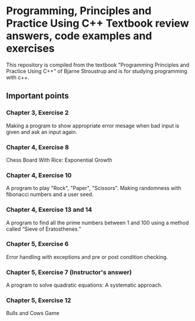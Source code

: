 # Programming, Principles and Practice Using C++ Textbook review answers, code examples and exercises

This repository is compiled from the textbook "Programming Principles and Practice Using C++" of Bjarne Stroustrup and is for studying programming with c++.


## Important points

### Chapter 3, Exercise 2

Making a program to show appropriate error mesage when bad input is given and ask an input again.

### Chapter 4, Exercise 8

Chess Board With Rice: Exponential Growth

### Chapter 4, Exercise 10

A program to play "Rock", "Paper", "Scissors". Making randomness with fibonacci numbers and a user seed.

### Chapter 4, Exercise 13 and 14

A program to find all the prime numbers between 1 and 100 using a method called “Sieve of Eratosthenes.”

### Chapter 5, Exercise 6

Error handling with exceptions and pre or post condition checking.

### Chapter 5, Exercise 7 (Instructor's answer)

A program to solve quadratic equations: A systematic approach.

### Chapter 5, Exercise 12

Bulls and Cows Game